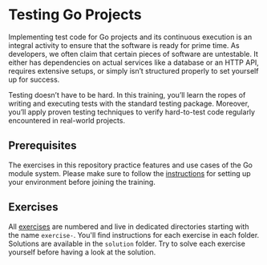 # Testing Go Projects

Implementing test code for Go projects and its continuous execution is an integral activity to ensure that the software is ready for prime time. As developers, we often claim that certain pieces of software are untestable. It either has dependencies on actual services like a database or an HTTP API, requires extensive setups, or simply isn’t structured properly to set yourself up for success.

Testing doesn’t have to be hard. In this training, you’ll learn the ropes of writing and executing tests with the standard testing package. Moreover, you’ll apply proven testing techniques to verify hard-to-test code regularly encountered in real-world projects.

## Prerequisites

The exercises in this repository practice features and use cases of the Go module system. Please make sure to follow the [instructions](./prerequisites/instructions.md) for setting up your environment before joining the training.

## Exercises

All [exercises](./exercises) are numbered and live in dedicated directories starting with the name `exercise-`. You'll find instructions for each exercise in each folder. Solutions are available in the `solution` folder. Try to solve each exercise yourself before having a look at the solution.
